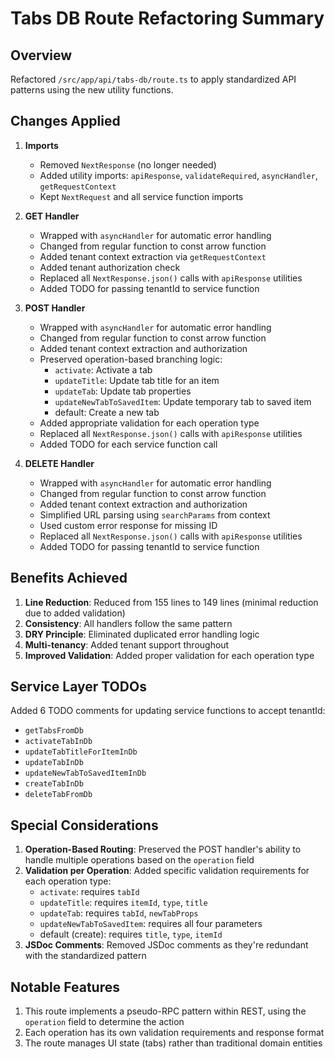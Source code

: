 # Tabs DB Route Refactoring Summary

## Overview
Refactored `/src/app/api/tabs-db/route.ts` to apply standardized API patterns using the new utility functions.

## Changes Applied

1. **Imports**
   - Removed `NextResponse` (no longer needed)
   - Added utility imports: `apiResponse`, `validateRequired`, `asyncHandler`, `getRequestContext`
   - Kept `NextRequest` and all service function imports

2. **GET Handler**
   - Wrapped with `asyncHandler` for automatic error handling
   - Changed from regular function to const arrow function
   - Added tenant context extraction via `getRequestContext`
   - Added tenant authorization check
   - Replaced all `NextResponse.json()` calls with `apiResponse` utilities
   - Added TODO for passing tenantId to service function

3. **POST Handler**
   - Wrapped with `asyncHandler` for automatic error handling
   - Changed from regular function to const arrow function
   - Added tenant context extraction and authorization
   - Preserved operation-based branching logic:
     - `activate`: Activate a tab
     - `updateTitle`: Update tab title for an item
     - `updateTab`: Update tab properties
     - `updateNewTabToSavedItem`: Update temporary tab to saved item
     - default: Create a new tab
   - Added appropriate validation for each operation type
   - Replaced all `NextResponse.json()` calls with `apiResponse` utilities
   - Added TODO for each service function call

4. **DELETE Handler**
   - Wrapped with `asyncHandler` for automatic error handling
   - Changed from regular function to const arrow function
   - Added tenant context extraction and authorization
   - Simplified URL parsing using `searchParams` from context
   - Used custom error response for missing ID
   - Replaced all `NextResponse.json()` calls with `apiResponse` utilities
   - Added TODO for passing tenantId to service function

## Benefits Achieved

1. **Line Reduction**: Reduced from 155 lines to 149 lines (minimal reduction due to added validation)
2. **Consistency**: All handlers follow the same pattern
3. **DRY Principle**: Eliminated duplicated error handling logic
4. **Multi-tenancy**: Added tenant support throughout
5. **Improved Validation**: Added proper validation for each operation type

## Service Layer TODOs

Added 6 TODO comments for updating service functions to accept tenantId:
- `getTabsFromDb`
- `activateTabInDb`
- `updateTabTitleForItemInDb`
- `updateTabInDb`
- `updateNewTabToSavedItemInDb`
- `createTabInDb`
- `deleteTabFromDb`

## Special Considerations

1. **Operation-Based Routing**: Preserved the POST handler's ability to handle multiple operations based on the `operation` field
2. **Validation per Operation**: Added specific validation requirements for each operation type:
   - `activate`: requires `tabId`
   - `updateTitle`: requires `itemId`, `type`, `title`
   - `updateTab`: requires `tabId`, `newTabProps`
   - `updateNewTabToSavedItem`: requires all four parameters
   - default (create): requires `title`, `type`, `itemId`
3. **JSDoc Comments**: Removed JSDoc comments as they're redundant with the standardized pattern

## Notable Features

1. This route implements a pseudo-RPC pattern within REST, using the `operation` field to determine the action
2. Each operation has its own validation requirements and response format
3. The route manages UI state (tabs) rather than traditional domain entities